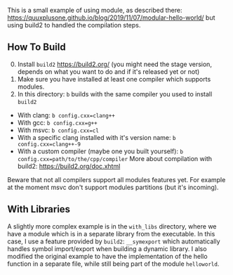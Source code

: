 
This is a small example of using module, as described there: https://quuxplusone.github.io/blog/2019/11/07/modular-hello-world/
but using build2 to handled the compilation steps.

How To Build
------------

0. Install `build2` https://build2.org/
 (you might need the stage version, depends on what you want to do and if it's released yet or not)
1. Make sure you have installed at least one compiler which supports modules.
2. In this directory: `b` builds with the same compiler you used to install `build2`
 - With clang: `b config.cxx=clang++`
 - With gcc: `b config.cxx=g++`
 - With msvc: `b config.cxx=cl`
 - With a specific clang installed with it's version name: `b config.cxx=clang++-9`
 - With a custom compiler (maybe one you built yourself): `b config.cxx=path/to/the/cpp/compiler`
More about compilation with build2: https://build2.org/doc.xhtml


Beware that not all compilers support all modules features yet. For example at the moment msvc don't support modules partitions (but it's incoming).

With Libraries
--------------

A slightly more complex example is in the `with_libs` directory, where we have a module which is in a separate library from the executable.
In this case, I use a feature provided by `build2`:  `__symexport` which automatically handles symbol import/export when building a dynamic library.
I also modified the original example to have the implementation of the hello function in a separate file, while still being part of the module `helloworld`.


